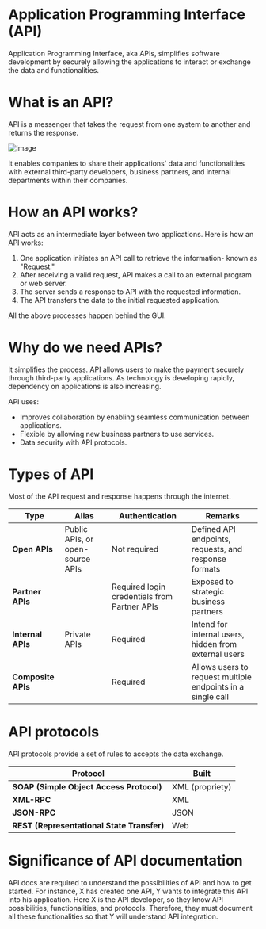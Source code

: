 # **Application Programming Interface (API)**

Application Programming Interface, aka APIs, simplifies software development by securely allowing the applications to interact or exchange the data and functionalities.

# What is an API?

API is a messenger that takes the request from one system to another and returns the response.

![image](https://user-images.githubusercontent.com/91419307/134809224-6192632f-bc3c-465c-a7be-66c8f2cfeacc.png)

It enables companies to share their applications&#39; data and functionalities with external third-party developers, business partners, and internal departments within their companies.

# How an API works?

API acts as an intermediate layer between two applications. Here is how an API works:

1. One application initiates an API call to retrieve the information- known as &quot;Request.&quot;
2. After receiving a valid request, API makes a call to an external program or web server.
3. The server sends a response to API with the requested information.
4. The API transfers the data to the initial requested application.

All the above processes happen behind the GUI.

# Why do we need APIs?

It simplifies the process. API allows users to make the payment securely through third-party applications. As technology is developing rapidly, dependency on applications is also increasing.

API uses:

- Improves collaboration by enabling seamless communication between applications.
- Flexible by allowing new business partners to use services.
- Data security with API protocols.

# Types of API

Most of the API request and response happens through the internet.

| **Type** | **Alias** | **Authentication** | **Remarks** |
| --- | --- | --- | --- |
| **Open APIs** | Public APIs, or open-source APIs | Not required | Defined API endpoints, requests, and response formats |
| **Partner APIs** || Required login credentials from Partner APIs | Exposed to strategic business partners |
| **Internal APIs** | Private APIs | Required | Intend for internal users, hidden from external users |
| **Composite APIs** || Required | Allows users to request multiple endpoints in a single call |

# API protocols

API protocols provide a set of rules to accepts the data exchange.

| **Protocol** | **Built** |
| --- | --- |
| **SOAP (Simple Object Access Protocol)** | XML (propriety) |
| **XML-RPC** | XML |
| **JSON-RPC** | JSON |
| **REST (Representational State Transfer)** | Web |

# Significance of API documentation

API docs are required to understand the possibilities of API and how to get started. For instance, X has created one API, Y wants to integrate this API into his application. Here X is the API developer, so they know API possibilities, functionalities, and protocols. Therefore, they must document all these functionalities so that Y will understand API integration.
